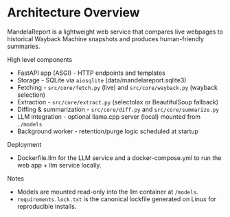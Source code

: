 # Architecture Overview

MandelaReport is a lightweight web service that compares live webpages to historical Wayback Machine snapshots and produces human-friendly summaries.

High level components

- FastAPI app (ASGI) - HTTP endpoints and templates
- Storage - SQLite via `aiosqlite` (data/mandelareport.sqlite3)
- Fetching - `src/core/fetch.py` (live) and `src/core/wayback.py` (wayback selection)
- Extraction - `src/core/extract.py` (selectolax or BeautifulSoup fallback)
- Diffing & summarization - `src/core/diff.py` and `src/core/summarize.py`
- LLM integration - optional llama.cpp server (local) mounted from `./models`
- Background worker - retention/purge logic scheduled at startup

Deployment

- Dockerfile.llm for the LLM service and a docker-compose.yml to run the web app + llm service locally.

Notes

- Models are mounted read-only into the llm container at `/models`.
- `requirements.lock.txt` is the canonical lockfile generated on Linux for reproducible installs.
